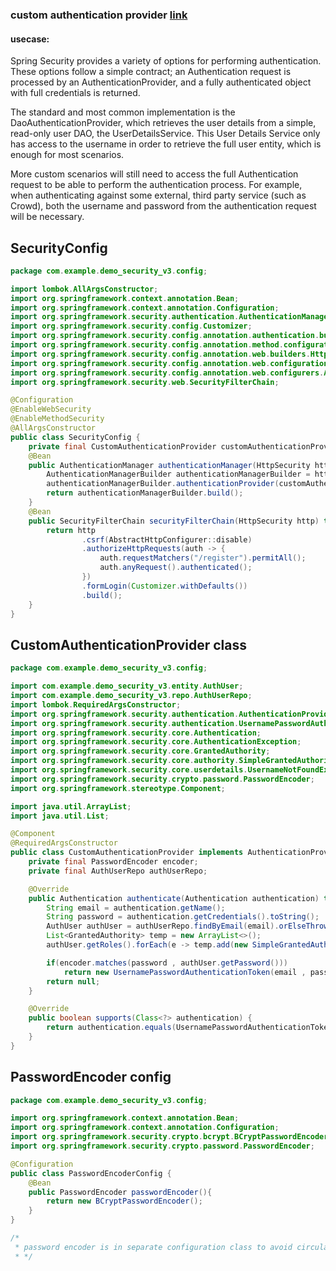 ### custom authentication provider [link](https://www.baeldung.com/spring-security-authentication-provider)

#### usecase:
Spring Security provides a variety of options for performing authentication. These options follow a simple contract; an Authentication request is processed by an AuthenticationProvider, and a fully authenticated object with full credentials is returned.

The standard and most common implementation is the DaoAuthenticationProvider, which retrieves the user details from a simple, read-only user DAO, the UserDetailsService. This User Details Service only has access to the username in order to retrieve the full user entity, which is enough for most scenarios.

More custom scenarios will still need to access the full Authentication request to be able to perform the authentication process. For example, when authenticating against some external, third party service (such as Crowd), both the username and password from the authentication request will be necessary.

## SecurityConfig
```java
package com.example.demo_security_v3.config;

import lombok.AllArgsConstructor;
import org.springframework.context.annotation.Bean;
import org.springframework.context.annotation.Configuration;
import org.springframework.security.authentication.AuthenticationManager;
import org.springframework.security.config.Customizer;
import org.springframework.security.config.annotation.authentication.builders.AuthenticationManagerBuilder;
import org.springframework.security.config.annotation.method.configuration.EnableMethodSecurity;
import org.springframework.security.config.annotation.web.builders.HttpSecurity;
import org.springframework.security.config.annotation.web.configuration.EnableWebSecurity;
import org.springframework.security.config.annotation.web.configurers.AbstractHttpConfigurer;
import org.springframework.security.web.SecurityFilterChain;

@Configuration
@EnableWebSecurity
@EnableMethodSecurity
@AllArgsConstructor
public class SecurityConfig {
    private final CustomAuthenticationProvider customAuthenticationProvider;
    @Bean
    public AuthenticationManager authenticationManager(HttpSecurity httpSecurity) throws Exception {
        AuthenticationManagerBuilder authenticationManagerBuilder = httpSecurity.getSharedObject(AuthenticationManagerBuilder.class);
        authenticationManagerBuilder.authenticationProvider(customAuthenticationProvider);
        return authenticationManagerBuilder.build();
    }
    @Bean
    public SecurityFilterChain securityFilterChain(HttpSecurity http) throws Exception {
        return http
                .csrf(AbstractHttpConfigurer::disable)
                .authorizeHttpRequests(auth -> {
                    auth.requestMatchers("/register").permitAll();
                    auth.anyRequest().authenticated();
                })
                .formLogin(Customizer.withDefaults())
                .build();
    }
}
```
## CustomAuthenticationProvider class
```java
package com.example.demo_security_v3.config;

import com.example.demo_security_v3.entity.AuthUser;
import com.example.demo_security_v3.repo.AuthUserRepo;
import lombok.RequiredArgsConstructor;
import org.springframework.security.authentication.AuthenticationProvider;
import org.springframework.security.authentication.UsernamePasswordAuthenticationToken;
import org.springframework.security.core.Authentication;
import org.springframework.security.core.AuthenticationException;
import org.springframework.security.core.GrantedAuthority;
import org.springframework.security.core.authority.SimpleGrantedAuthority;
import org.springframework.security.core.userdetails.UsernameNotFoundException;
import org.springframework.security.crypto.password.PasswordEncoder;
import org.springframework.stereotype.Component;

import java.util.ArrayList;
import java.util.List;

@Component
@RequiredArgsConstructor
public class CustomAuthenticationProvider implements AuthenticationProvider {
    private final PasswordEncoder encoder;
    private final AuthUserRepo authUserRepo;

    @Override
    public Authentication authenticate(Authentication authentication) throws AuthenticationException {
        String email = authentication.getName();
        String password = authentication.getCredentials().toString();
        AuthUser authUser = authUserRepo.findByEmail(email).orElseThrow(() -> new UsernameNotFoundException("user " + email + " not found"));
        List<GrantedAuthority> temp = new ArrayList<>();
        authUser.getRoles().forEach(e -> temp.add(new SimpleGrantedAuthority(e.getRole())));

        if(encoder.matches(password , authUser.getPassword()))
            return new UsernamePasswordAuthenticationToken(email , password , temp);
        return null;
    }

    @Override
    public boolean supports(Class<?> authentication) {
        return authentication.equals(UsernamePasswordAuthenticationToken.class);
    }
}
```

## PasswordEncoder config
```java
package com.example.demo_security_v3.config;

import org.springframework.context.annotation.Bean;
import org.springframework.context.annotation.Configuration;
import org.springframework.security.crypto.bcrypt.BCryptPasswordEncoder;
import org.springframework.security.crypto.password.PasswordEncoder;

@Configuration
public class PasswordEncoderConfig {
    @Bean
    public PasswordEncoder passwordEncoder(){
        return new BCryptPasswordEncoder();
    }
}

/*
 * password encoder is in separate configuration class to avoid circular dependency error
 * */
```